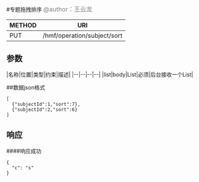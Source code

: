 
#专题拖拽排序
<font color="gray" size="3">@author：王云龙</font>

|METHOD|URI|
|--|--|
|PUT|/hmf/operation/subject/sort|

## 参数

|名称|位置|类型|约束|描述|
|--|--|--|--|
|list|body|List<HmfSubjectVO>|必须|后台接收一个List|

##数据json格式
```
[
  {"subjectId":1,"sort":7},
  {"subjectId":2,"sort":6}
]
```

## 响应
####响应成功
```
{
  "c": "s"
}
```